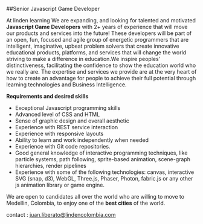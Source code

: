 ##Senior Javascript Game Developer

At linden learning We are expanding, and looking for talented and motivated **Javascript Game Developers** with 2+ years of experience that will move our products and services into the future! These developers will be part of an open, fun, focused and agile group of energetic programmers that are intelligent, imaginative, upbeat problem solvers that create innovative educational products, platforms, and services that will change the world striving to make a difference in education.We inspire peoples’ distinctiveness, facilitating the confidence to show the education world who we really are. The expertise and services we provide are at the very heart of how to create an advantage for people to achieve their full potential through learning technologies and Business Intelligence.

**Requirements and desired skills**

 * Exceptional Javascript programming skills
 * Advanced level of CSS and HTML
 * Sense of graphic design and overall aesthetic
 * Experience with REST service interaction
 * Experience with responsive layouts
 * Ability to learn and work independently when needed
 * Experience with Git code repositories.
 * Good general knowledge of interactive programming techniques, like particle systems, path following, sprite-based animation, scene-graph hierarchies, render pipelines
 * Experience with some of the following technologies: canvas, interactive SVG (snap, d3), WebGL, Three.js, Phaser, Photon, fabric.js or any other js animation library or game engine.

We are open to candidates all over the world who are willing to move to Medellin, Colombia, to enjoy one of the **best cities** of the world.

contact : juan.liberato@lindencolombia.com
